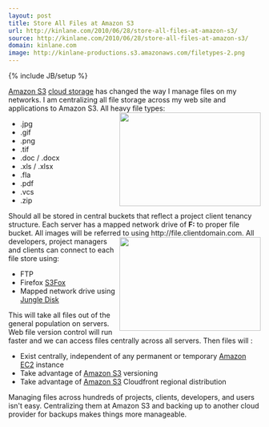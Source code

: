 ```yaml
---
layout: post
title: Store All Files at Amazon S3
url: http://kinlane.com/2010/06/28/store-all-files-at-amazon-s3/
source: http://kinlane.com/2010/06/28/store-all-files-at-amazon-s3/
domain: kinlane.com
image: http://kinlane-productions.s3.amazonaws.com/filetypes-2.png
---
```

{% include JB/setup %}

<p>
     <a href="../category/amazon/amazon-s3/">Amazon S3</a> <a href="http://www.kinlane.com/2010/06/cloud-storage-api-standard/">cloud storage</a> has changed the way I manage files on my networks. I am centralizing all file storage across my web site and applications to Amazon S3. All heavy file types: <img class="c1" title="Amazon S3 File Storage" src="http://kinlane-productions.s3.amazonaws.com/filetypes-2.png" alt="" width="282" height="187" align="right" />
</p>
<ul class="mainlist">
     <li>.jpg
     </li>
     <li>.gif
     </li>
     <li>.png
     </li>
     <li>.tif
     </li>
     <li>.doc / .docx
     </li>
     <li>.xls / .xlsx
     </li>
     <li>.fla
     </li>
     <li>.pdf
     </li>
     <li>.vcs
     </li>
     <li>.zip
     </li>
</ul>
<p>
     Should all be stored in central buckets that reflect a project client tenancy structure. Each server has a mapped network drive of <strong>F:</strong> to proper file bucket. All images will be referred to using <span class="c2">http://file.clientdomain.com.</span> <img class="c1" title="Amazon Web Services" src="http://kinlane-productions.s3.amazonaws.com/AWS_LOGO_CMYK.jpg" alt="" width="282" height="187" align="right" />All developers, project managers and clients can connect to each file store using:
</p>
<ul class="mainlist">
     <li>FTP
     </li>
     <li>Firefox <a href="https://addons.mozilla.org/en-US/firefox/addon/3247/" target="_blank">S3Fox</a>
     </li>
     <li>Mapped network drive using <a href="https://www.jungledisk.com/" target="_blank">Jungle Disk</a>
     </li>
</ul>
<p>
     This will take all files out of the general population on servers. Web file version control will run faster and we can access files centrally across all servers. Then files will :
</p>
<ul class="mainlist">
     <li>Exist centrally, independent of any permanent or temporary <a href="http://www.kinlane.com/category/amazon/amazon-ec2/">Amazon EC2</a> instance
     </li>
     <li>Take advantage of <a href="http://www.kinlane.com/category/amazon/amazon-s3/">Amazon S3</a> versioning
     </li>
     <li>Take advantage of <a href="../category/amazon/amazon-s3/">Amazon S3</a> Cloudfront regional distribution
     </li>
</ul>
<p>
     Managing files across hundreds of projects, clients, developers, and users isn't easy. Centralizing them at Amazon S3 and backing up to another cloud provider for backups makes things more manageable.
</p>